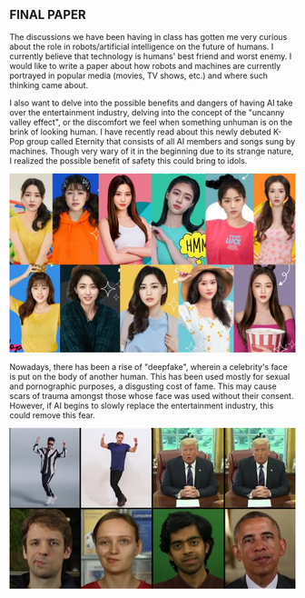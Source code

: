 ## FINAL PAPER

The discussions we have been having in class has gotten me very curious about the role in robots/artificial intelligence on the future of humans. I currently believe that technology is humans' best friend and worst enemy. I would like to write a paper about how robots and machines are currently portrayed in popular media (movies, TV shows, etc.) and where such thinking came about. 

I also want to delve into the possible benefits and dangers of having AI take over the entertainment industry, delving into the concept of the "uncanny valley effect", or the discomfort we feel when something unhuman is on the brink of looking human. I have recently read about this newly debuted K-Pop group called Eternity that consists of all AI members and songs sung by machines. Though very wary of it in the beginning due to its strange nature, I realized the possible benefit of safety this could bring to idols.

![](images/eternity.jpg)

Nowadays, there has been a rise of "deepfake", wherein a celebrity's face is put on the body of another human. This has been used mostly for sexual and pornographic purposes, a disgusting cost of fame. This may cause scars of trauma amongst those whose face was used without their consent. However, if AI begins to slowly replace the entertainment industry, this could remove this fear.

![](images/deepfake.jpg)
